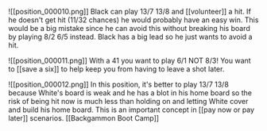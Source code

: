 ![[position_000010.png]]
Black can play 13/7 13/8 and [[volunteer]] a hit. If he doesn't get hit (11/32 chances) he would probably have an easy win. This would be a big mistake since he can avoid this without breaking his board by playing 8/2 6/5 instead. Black has a big lead so he just wants to avoid a hit. 

![[position_000011.png]]
With a 41 you want to play 6/1 NOT 8/3! You want to [[save a six]] to help keep you from having to leave a shot later.

![[position_000012.png]]
In this position, it's better to play 13/7 13/8 because White's board is weak and he has a blot in his home board so the risk of being hit now is much less than holding on and letting White cover and build his home board. This is an important concept in [[pay now or pay later]] scenarios.
[[Backgammon Boot Camp]]
